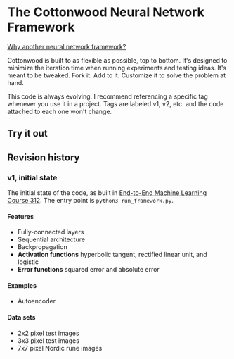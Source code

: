 # The Cottonwood Neural Network Framework

[Why another neural network framework?](https://end-to-end-machine-learning.teachable.com/blog/171633/cottonwood-flexible-neural-network-framework)

Cottonwood is built to as flexible as possible, top to bottom.
It's designed to minimize the iteration time when running experiments
and testing ideas. It's meant to be tweaked. Fork it. Add to it. Customize it
to solve the problem at hand.

This code is always evolving. I recommend referencing a specific tag
whenever you use it in a project. Tags are labeled v1, v2, etc. and
the code attached to each one won't change.

## Try it out



## Revision history

### **v1**, initial state

The initial state of the code, as built in
[End-to-End Machine Learning Course 312](https://end-to-end-machine-learning.teachable.com/p/write-a-neural-network-framework/).
The entry point is `python3 run_framework.py`.

#### Features
* Fully-connected layers
* Sequential architecture
* Backpropagation
* **Activation functions** hyperbolic tangent, rectified linear unit, and logistic
* **Error functions** squared error and absolute error

#### Examples
* Autoencoder

#### Data sets
* 2x2 pixel test images
* 3x3 pixel test images
* 7x7 pixel Nordic rune images
